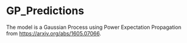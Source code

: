 # GP_Predictions
The model is a Gaussian Process using Power Expectation Propagation from https://arxiv.org/abs/1605.07066.
